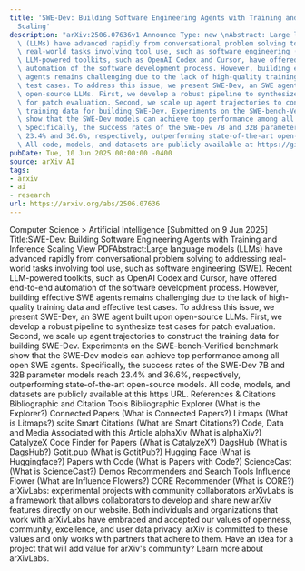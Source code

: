```yaml
---
title: 'SWE-Dev: Building Software Engineering Agents with Training and Inference
  Scaling'
description: "arXiv:2506.07636v1 Announce Type: new \nAbstract: Large language models\
  \ (LLMs) have advanced rapidly from conversational problem solving to addressing\
  \ real-world tasks involving tool use, such as software engineering (SWE). Recent\
  \ LLM-powered toolkits, such as OpenAI Codex and Cursor, have offered end-to-end\
  \ automation of the software development process. However, building effective SWE\
  \ agents remains challenging due to the lack of high-quality training data and effective\
  \ test cases. To address this issue, we present SWE-Dev, an SWE agent built upon\
  \ open-source LLMs. First, we develop a robust pipeline to synthesize test cases\
  \ for patch evaluation. Second, we scale up agent trajectories to construct the\
  \ training data for building SWE-Dev. Experiments on the SWE-bench-Verified benchmark\
  \ show that the SWE-Dev models can achieve top performance among all open SWE agents.\
  \ Specifically, the success rates of the SWE-Dev 7B and 32B parameter models reach\
  \ 23.4% and 36.6%, respectively, outperforming state-of-the-art open-source models.\
  \ All code, models, and datasets are publicly available at https://github.com/THUDM/SWE-Dev."
pubDate: Tue, 10 Jun 2025 00:00:00 -0400
source: arXiv AI
tags:
- arxiv
- ai
- research
url: https://arxiv.org/abs/2506.07636
---
```


Computer Science > Artificial Intelligence
[Submitted on 9 Jun 2025]
Title:SWE-Dev: Building Software Engineering Agents with Training and Inference Scaling
View PDFAbstract:Large language models (LLMs) have advanced rapidly from conversational problem solving to addressing real-world tasks involving tool use, such as software engineering (SWE). Recent LLM-powered toolkits, such as OpenAI Codex and Cursor, have offered end-to-end automation of the software development process. However, building effective SWE agents remains challenging due to the lack of high-quality training data and effective test cases. To address this issue, we present SWE-Dev, an SWE agent built upon open-source LLMs. First, we develop a robust pipeline to synthesize test cases for patch evaluation. Second, we scale up agent trajectories to construct the training data for building SWE-Dev. Experiments on the SWE-bench-Verified benchmark show that the SWE-Dev models can achieve top performance among all open SWE agents. Specifically, the success rates of the SWE-Dev 7B and 32B parameter models reach 23.4% and 36.6%, respectively, outperforming state-of-the-art open-source models. All code, models, and datasets are publicly available at this https URL.
References & Citations
Bibliographic and Citation Tools
Bibliographic Explorer (What is the Explorer?)
Connected Papers (What is Connected Papers?)
Litmaps (What is Litmaps?)
scite Smart Citations (What are Smart Citations?)
Code, Data and Media Associated with this Article
alphaXiv (What is alphaXiv?)
CatalyzeX Code Finder for Papers (What is CatalyzeX?)
DagsHub (What is DagsHub?)
Gotit.pub (What is GotitPub?)
Hugging Face (What is Huggingface?)
Papers with Code (What is Papers with Code?)
ScienceCast (What is ScienceCast?)
Demos
Recommenders and Search Tools
Influence Flower (What are Influence Flowers?)
CORE Recommender (What is CORE?)
arXivLabs: experimental projects with community collaborators
arXivLabs is a framework that allows collaborators to develop and share new arXiv features directly on our website.
Both individuals and organizations that work with arXivLabs have embraced and accepted our values of openness, community, excellence, and user data privacy. arXiv is committed to these values and only works with partners that adhere to them.
Have an idea for a project that will add value for arXiv's community? Learn more about arXivLabs.